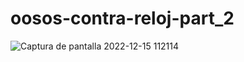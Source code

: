 # oosos-contra-reloj-part_2
![Captura de pantalla 2022-12-15 112114](https://user-images.githubusercontent.com/115857204/207886281-20aa2c69-08c7-46db-ae8f-111b974bb879.jpg)
